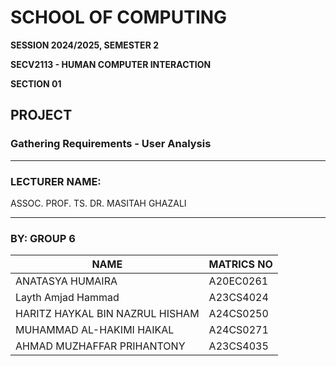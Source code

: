 # SCHOOL OF COMPUTING  
**SESSION 2024/2025, SEMESTER 2**  

**SECV2113 - HUMAN COMPUTER INTERACTION**  

**SECTION 01**  

## PROJECT  
### Gathering Requirements - User Analysis  

---

### LECTURER NAME:  
ASSOC. PROF. TS. DR. MASITAH GHAZALI  

---

### BY: GROUP 6  

| **NAME**                          | **MATRICS NO** |
|-----------------------------------|----------------|
| ANATASYA HUMAIRA                 | A20EC0261      |
| Layth Amjad Hammad               | A23CS4024      |
| HARITZ HAYKAL BIN NAZRUL HISHAM  | A24CS0250      |
| MUHAMMAD AL-HAKIMI HAIKAL        | A24CS0271      |
| AHMAD MUZHAFFAR PRIHANTONY       | A23CS4035      |


